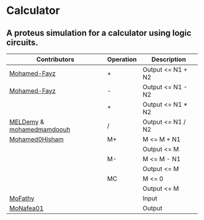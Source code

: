 # Calculator
## A proteus simulation for a calculator using logic circuits.

| Contributors                                                     |  Operation  |       Description       |
|  ---------                                                       |  ---------  |       -----------       |
|[Mohamed-Fayz](https://github.com/Mohamed-Fayz)                   |      +      |  Output <= N1 + N2      |
|[Mohamed-Fayz](https://github.com/Mohamed-Fayz)                   |      -      |  Output <= N1 - N2      |
|                                                                  |      *      |  Output <= N1 * N2      |
|[MELDemy](https://github.com/MELDemy) & [mohamedmamdoouh](https://github.com/mohamedmamdoouh) |      /      |  Output <= N1 / N2      |
|[Mohamed0Hisham](https://github.com/Mohamed0Hisham)               |      M+     |  M <= M + N1            |
|                                                                  |             |  Output <= M            |
|                                                                  |      M-     |  M <= M - N1            |
|                                                                  |             |  Output <= M            |
|                                                                  |      MC     |  M <= 0                 |
|                                                                  |             |  Output <= M            |
|[MoFathy](https://github.com/Mo1321)                                                                  |             |  Input                  |
|[MoNafea01](https://github.com/MoNafea01)                         |             |  Output                 |

